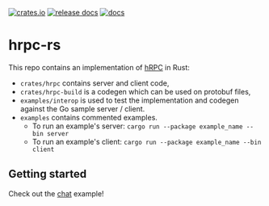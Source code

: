 [![crates.io](https://img.shields.io/crates/v/hrpc)](https://crates.io/crates/hrpc) [![release docs](https://img.shields.io/docsrs/hrpc)](https://docs.rs/hrpc) [![docs](https://img.shields.io/badge/docs-master-blue)](https://harmonyapp.io/hrpc-rs)

# hrpc-rs

This repo contains an implementation of [hRPC](https://github.com/harmony-development/hrpc) in Rust:
- `crates/hrpc` contains server and client code,
- `crates/hrpc-build` is a codegen which can be used on protobuf files,
- `examples/interop` is used to test the implementation and codegen against the Go sample server / client.
- `examples` contains commented examples.
    - To run an example's server: `cargo run --package example_name --bin server`
    - To run an example's client: `cargo run --package example_name --bin client`

## Getting started

Check out the [chat](./examples/chat) example!